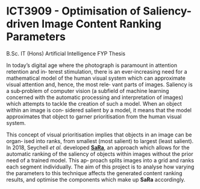 # ICT3909 - Optimisation of Saliency-driven Image Content Ranking Parameters
B.Sc. IT (Hons) Artificial Intelligence FYP Thesis

In today’s digital age where the photograph is paramount in attention retention and in‐
terest stimulation, there is an ever‐increasing need for a mathematical model of the
human visual system which can approximate visual attention and, hence, the most rele‐
vant parts of images. Saliency is a sub‐problem of computer vision (a subfield of machine
learning concerned with the automatic processing and interpretation of images) which
attempts to tackle the creation of such a model. When an object within an image is con‐
sidered salient by a model, it means that the model approximates that object to garner
prioritisation from the human visual system.

This concept of visual prioritisation implies that objects in an image can be organ‐
ised into ranks, from smallest (most salient) to largest (least salient). In 2018, Seychell
<i>et al.</i> developed <a href="	https://www.um.edu.mt/library/oar/handle/123456789/90087" target="_blank"><b>SaRa</b></a>,
an approach which allows for the automatic ranking of the
saliency of objects within images without the prior need of a trained model. This ap‐
proach splits images into a grid and ranks each segment individually. The aim of this
project is to analyse how varying the parameters to this technique affects the generated
content ranking results, and optimise the components which make up <b>SaRa</b> accordingly.
